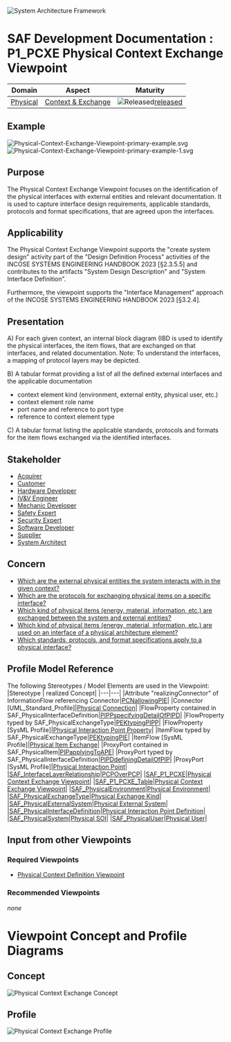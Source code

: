 ![System Architecture Framework](../../diagrams/Banner_SAF.png)
# SAF Development Documentation : **P1_PCXE** Physical Context Exchange Viewpoint
|**Domain**|**Aspect**|**Maturity**|
| --- | --- | --- |
|[Physical](../../domains.md#Domain-Physical)|[Context & Exchange](../../aspects.md#Aspect-Context-&-Exchange)|![Released](../../diagrams/Symbol_confirmed.png )[released](../../using-saf/maturity.md#released)|
## Example
![Physical-Context-Exchange-Viewpoint-primary-example.svg](../../diagrams/vp-examples/Physical-Context-Exchange-Viewpoint-primary-example.svg)
![Physical-Context-Exchange-Viewpoint-primary-example-1.svg](../../diagrams/vp-examples/Physical-Context-Exchange-Viewpoint-primary-example-1.svg)
## Purpose
The Physical Context Exchange Viewpoint focuses on the identification of the physical interfaces with external entities and relevant documentation. It is used to capture interface design requirements, applicable standards, protocols and format specifications, that are agreed upon the interfaces.
## Applicability


The Physical Context Exchange Viewpoint supports the "create system design" activity part of the "Design Definition Process" activities of the INCOSE SYSTEMS ENGINEERING HANDBOOK 2023 [§2.3.5.5] and contributes to the artifacts "System Design Description" and "System Interface Definition".

Furthermore, the viewpoint supports the "Interface Management" approach of the INCOSE SYSTEMS ENGINEERING HANDBOOK 2023 [§3.2.4].
## Presentation
A) For each given context, an internal block diagram (IBD is used to identify the physical interfaces, the item flows, that are exchanged on that interfaces, and related documentation.
Note: To understand the interfaces, a mapping of protocol layers may be depicted.

B) A tabular format providing a list of all the defined external interfaces and the applicable documentation
* context element kind (environment, external entity, physical user, etc.)
* context element role name
* port name and reference to port type
* reference to context element type

C) A tabular format listing the applicable standards, protocols and formats for the item flows exchanged via the identified interfaces.

## Stakeholder
* [Acquirer](../../stakeholders.md#Acquirer)
* [Customer](../../stakeholders.md#Customer)
* [Hardware Developer](../../stakeholders.md#Hardware-Developer)
* [IV&V Engineer](../../stakeholders.md#IV&V-Engineer)
* [Mechanic Developer](../../stakeholders.md#Mechanic-Developer)
* [Safety Expert](../../stakeholders.md#Safety-Expert)
* [Security Expert](../../stakeholders.md#Security-Expert)
* [Software Developer](../../stakeholders.md#Software-Developer)
* [Supplier](../../stakeholders.md#Supplier)
* [System Architect](../../stakeholders.md#System-Architect)
## Concern
* [Which are the external physical entities the system interacts with in the given context?](../../concerns.md#_2021x_2_8710274_1674576758710_759449_23186)
* [Which are the protocols for exchanging physical items on a specific interface?](../../concerns.md#_2021x_2_8710274_1674576759247_884832_23642)
* [Which kind of physical items (energy, material, information, etc.) are exchanged between the system and external entities?](../../concerns.md#_2021x_2_8710274_1674576758698_132348_23172)
* [Which kind of physical items (energy, material, information, etc.) are used on an interface of a physical architecture element?](../../concerns.md#_2021x_2_8710274_1674576758561_575110_23056)
* [Which standards, protocols, and format specifications apply to a physical interface?](../../concerns.md#_2021x_2_8710274_1674576758891_215548_23373)
## Profile Model Reference
The following Stereotypes / Model Elements are used in the Viewpoint:
|Stereotype | realized Concept|
|---|---|
|Attribute "realizingConnector" of InformationFlow referencing Connector|[PCNallowingPIE](../concept/concepts.md#PCNallowingPIE)|
|Connector [UML_Standard_Profile]|[Physical Connection](../concept/concepts.md#Physical-Connection)|
|FlowProperty contained in SAF_PhysicalInterfaceDefinition|[PIPPspecifyingDetailOfPIPD](../concept/concepts.md#PIPPspecifyingDetailOfPIPD)|
|FlowProperty typed by SAF_PhysicalExchangeType|[PEKtypingPIPP](../concept/concepts.md#PEKtypingPIPP)|
|FlowProperty [SysML Profile]|[Physical Interaction Point Property](../concept/concepts.md#Physical-Interaction-Point-Property)|
|ItemFlow typed by SAF_PhysicalExchangeType|[PEKtypingPIE](../concept/concepts.md#PEKtypingPIE)|
|ItemFlow [SysML Profile]|[Physical Item Exchange](../concept/concepts.md#Physical-Item-Exchange)|
|ProxyPort contained in SAF_PhysicalItem|[PIPapplyingToAPE](../concept/concepts.md#PIPapplyingToAPE)|
|ProxyPort typed by SAF_PhysicalInterfaceDefinition|[PIPDdefiningDetailOfPIP](../concept/concepts.md#PIPDdefiningDetailOfPIP)|
|ProxyPort [SysML Profile]|[Physical Interaction Point](../concept/concepts.md#Physical-Interaction-Point)|
|[SAF_InterfaceLayerRelationship](../../stereotypes.md#saf_interfacelayerrelationship)|[PCPOverPCP](../concept/concepts.md#PCPOverPCP)|
|[SAF_P1_PCXE](../../stereotypes.md#saf_p1_pcxe)|[Physical Context Exchange Viewpoint](../concept/concepts.md#Physical-Context-Exchange-Viewpoint)|
|[SAF_P1_PCXE_Table](../../stereotypes.md#saf_p1_pcxe_table)|[Physical Context Exchange Viewpoint](../concept/concepts.md#Physical-Context-Exchange-Viewpoint)|
|[SAF_PhysicalEnvironment](../../stereotypes.md#saf_physicalenvironment)|[Physical Environment](../concept/concepts.md#Physical-Environment)|
|[SAF_PhysicalExchangeType](../../stereotypes.md#saf_physicalexchangetype)|[Physical Exchange Kind](../concept/concepts.md#Physical-Exchange-Kind)|
|[SAF_PhysicalExternalSystem](../../stereotypes.md#saf_physicalexternalsystem)|[Physical External System](../concept/concepts.md#Physical-External-System)|
|[SAF_PhysicalInterfaceDefinition](../../stereotypes.md#saf_physicalinterfacedefinition)|[Physical Interaction Point Definition](../concept/concepts.md#Physical-Interaction-Point-Definition)|
|[SAF_PhysicalSystem](../../stereotypes.md#saf_physicalsystem)|[Physical SOI](../concept/concepts.md#Physical-SOI)|
|[SAF_PhysicalUser](../../stereotypes.md#saf_physicaluser)|[Physical User](../concept/concepts.md#Physical-User)|
## Input from other Viewpoints
### Required Viewpoints
* [Physical Context Definition Viewpoint](Physical-Context-Definition-Viewpoint.md)
### Recommended Viewpoints
*none*
# Viewpoint Concept and Profile Diagrams
## Concept
![Physical Context Exchange Concept](diagrams/Physical-Context-Exchange-Concept.svg)
## Profile
![Physical Context Exchange Profile](diagrams/Physical-Context-Exchange-Profile.svg)
